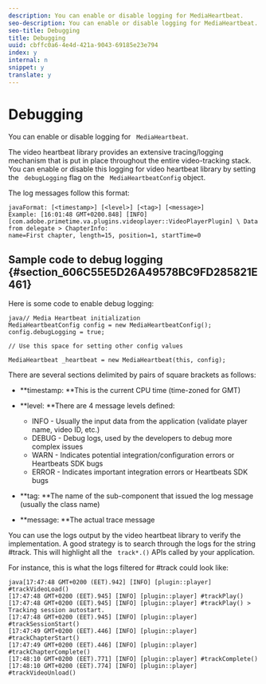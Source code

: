 ```yaml
---
description: You can enable or disable logging for MediaHeartbeat.
seo-description: You can enable or disable logging for MediaHeartbeat.
seo-title: Debugging
title: Debugging
uuid: cbffc0a6-4e4d-421a-9043-69185e23e794
index: y
internal: n
snippet: y
translate: y
---
```


# Debugging


<a id="section_D790DDCAAD1141FFA0FF41E52F2B36AA"></a>

You can enable or disable logging for ` MediaHeartbeat`. 

The video heartbeat library provides an extensive tracing/logging mechanism that is put in place throughout the entire video-tracking stack. You can enable or disable this logging for video heartbeat library by setting the ` debugLogging` flag on the ` MediaHeartbeatConfig` object. 

The log messages follow this format: 
```
javaFormat: [<timestamp>] [<level>] [<tag>] [<message>] 
Example: [16:01:48 GMT+0200.848] [INFO] 
[com.adobe.primetime.va.plugins.videoplayer::VideoPlayerPlugin] \ Data from delegate > ChapterInfo: 
name=First chapter, length=15, position=1, startTime=0
```


## Sample code to debug logging {#section_606C55E5D26A49578BC9FD285821E461}

Here is some code to enable debug logging: 
```
java// Media Heartbeat initialization 
MediaHeartbeatConfig config = new MediaHeartbeatConfig(); 
config.debugLogging = true; 
 
// Use this space for setting other config values 
 
MediaHeartbeat _heartbeat = new MediaHeartbeat(this, config); 

```


There are several sections delimited by pairs of square brackets as follows: 


* **timestamp: **This is the current CPU time (time-zoned for GMT)
* **level: **There are 4 message levels defined: 
    * INFO - Usually the input data from the application (validate player name, video ID, etc.)
    * DEBUG - Debug logs, used by the developers to debug more complex issues
    * WARN - Indicates potential integration/configuration errors or Heartbeats SDK bugs
    * ERROR - Indicates important integration errors or Heartbeats SDK bugs

* **tag: **The name of the sub-component that issued the log message (usually the class name)
* **message: **The actual trace message


You can use the logs output by the video heartbeat library to verify the implementation. A good strategy is to search through the logs for the string #track. This will highlight all the ` track*.()` APIs called by your application.

For instance, this is what the logs filtered for #track could look like: 


```
java[17:47:48 GMT+0200 (EET).942] [INFO] [plugin::player] #trackVideoLoad() 
[17:47:48 GMT+0200 (EET).945] [INFO] [plugin::player] #trackPlay() 
[17:47:48 GMT+0200 (EET).945] [INFO] [plugin::player] #trackPlay() > Tracking session auto­start. 
[17:47:48 GMT+0200 (EET).945] [INFO] [plugin::player] #trackSessionStart() 
[17:47:49 GMT+0200 (EET).446] [INFO] [plugin::player] #trackChapterStart() 
[17:47:49 GMT+0200 (EET).446] [INFO] [plugin::player] #trackChapterComplete() 
[17:48:10 GMT+0200 (EET).771] [INFO] [plugin::player] #trackComplete() 
[17:48:10 GMT+0200 (EET).774] [INFO] [plugin::player] #trackVideoUnload()
```

